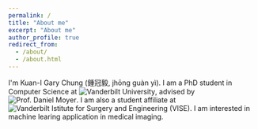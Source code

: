 ```yaml
---
permalink: /
title: "About me"
excerpt: "About me"
author_profile: true
redirect_from: 
  - /about/
  - /about.html
---
```


I'm Kuan-I Gary Chung (鍾冠毅, jhōng guàn yì). I am a PhD student in Computer Science at ![Vanderbilt University](https://www.vanderbilt.edu/), advised by ![Prof. Daniel Moyer](https://engineering.vanderbilt.edu/bio/daniel-moyer). I am also a student affiliate at ![Vanderbilt Istitute for Surgery and Engineering (VISE)](https://www.vanderbilt.edu/vise/). I am interested in machine learing application in medical imaging. 